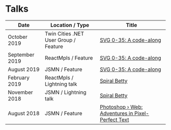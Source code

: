 # Talks

| Date           | Location / Type          | Title |
|----------------|--------------------------|----------|
| October 2019 | Twin Cities .NET User Group / Feature        | [SVG 0-35: A code-along](./2019-09_SVG-0-35_Net.md) | 
| September 2019 | ReactMpls / Feature        | [SVG 0-35: A code-along](./2019-09_SVG-0-35_ReactMpls.md) | 
| August 2019 | JSMN / Feature | [SVG 0-35: A code-along](./2019-08_SVG-0-35_JSMN.md)         |
| February 2019 | ReactMpls / Lightning talk | [Spiral Betty](https://docs.google.com/presentation/d/1-kLNUhVkpo2nxZsraMpHcjtfItZTqFkVUC3hmJU1orQ/edit?usp=sharing) |
| November 2018 | JSMN / Lightning talk | [Spiral Betty](https://docs.google.com/presentation/d/1-kLNUhVkpo2nxZsraMpHcjtfItZTqFkVUC3hmJU1orQ/edit?usp=sharing) |
| August 2018 | JSMN / Feature |  [Photoshop › Web: Adventures in Pixel-Perfect Text](https://docs.google.com/presentation/d/1Vk0OnUSUkvvBIiQdzJVvtHMCjGAWYWwf6r5c2N0_33g/edit#slide=id.g242018ca03_0_0) |

